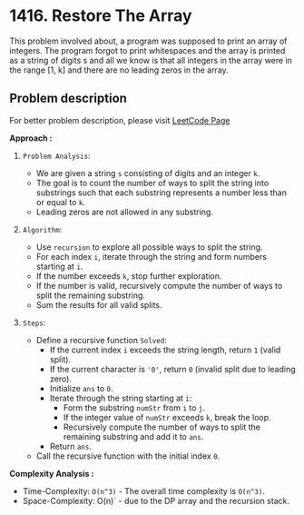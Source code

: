 # 1416. Restore The Array

This problem involved about, a program was supposed to print an array of integers. The program forgot to print whitespaces and the array is printed as a string of digits s and all we know is that all integers in the array were in the range [1, k] and there are no leading zeros in the array.

## Problem description

For better problem description, please visit [LeetCode Page](https://leetcode.com/problems/restore-the-array/description/)

**Approach :**<br/>

1. `Problem Analysis`:

    - We are given a string `s` consisting of digits and an integer `k`.
    - The goal is to count the number of ways to split the string into substrings such that each substring represents a number less than or equal to `k`.
    - Leading zeros are not allowed in any substring.

2. `Algorithm`:

    - Use `recursion` to explore all possible ways to split the string.
    - For each index `i`, iterate through the string and form numbers starting at `i`.
    - If the number exceeds `k`, stop further exploration.
    - If the number is valid, recursively compute the number of ways to split the remaining substring.
    - Sum the results for all valid splits.

3. `Steps`:
    - Define a recursive function `Solved`:
        - If the current index `i` exceeds the string length, return `1` (valid split).
        - If the current character is `'0'`, return `0` (invalid split due to leading zero).
        - Initialize `ans` to `0`.
        - Iterate through the string starting at `i`:
            - Form the substring `numStr` from `i` to `j`.
            - If the integer value of `numStr` exceeds `k`, break the loop.
            - Recursively compute the number of ways to split the remaining substring and add it to `ans`.
        - Return `ans`.
    - Call the recursive function with the initial index `0`.

**Complexity Analysis :**<br/>

-   Time-Complexity: `O(n^3)` - The overall time complexity is `O(n^3)`.
-   Space-Complexity: O(n)` - due to the DP array and the recursion stack.
